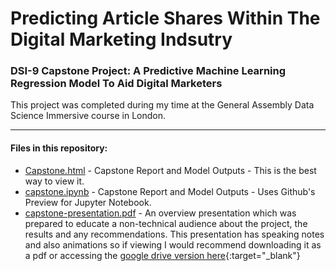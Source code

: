 # Predicting Article Shares Within The Digital Marketing Indsutry

### DSI-9 Capstone Project: A Predictive Machine Learning Regression Model To Aid Digital Marketers

This project was completed during my time at the General Assembly Data Science Immersive course in London.

- - - -

#### Files in this repository:

* [Capstone.html](https://jamesaphoenix.github.io/Capstone_Project_Predicting_Article_Shares/Capstone_Final_Report.html) - Capstone Report and Model Outputs - This is the best way to view it.
* [capstone.ipynb](/docs/Capstone_Final_Report.ipynb) - Capstone Report and Model Outputs - Uses Github's Preview for Jupyter Notebook. 
* [capstone-presentation.pdf](/docs/capstone-presentation.pdf) - An overview presentation which was prepared to educate a non-technical audience about the project, the results and any recommendations. This presentation has speaking notes and also animations so if viewing I would recommend downloading it as a pdf or accessing the [google drive version here](https://docs.google.com/presentation/d/1Hudv0TvJ6jp7txaUcfAKBlN_rDH0PgFqPK1Udow8D3s/edit?usp=sharing'){:target="_blank"}
